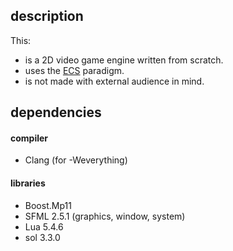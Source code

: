 ## description

This:

- is a 2D video game engine written from scratch.
- uses the [ECS](https://en.wikipedia.org/wiki/Entity_component_system) paradigm.
- is not made with external audience in mind.

## dependencies

#### compiler

- Clang (for -Weverything)

#### libraries

- Boost.Mp11
- SFML 2.5.1 (graphics, window, system)
- Lua 5.4.6
- sol 3.3.0
